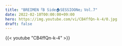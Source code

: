 ```yaml
---
title: "BREIMEN「B Side🏠SESSIOONe」Vol.7"
date: 2022-02-10T00:00:00+09:00
hero: https://img.youtube.com/vi/CB4ffQn-k-4/0.jpg
draft: false
---
```


{{< youtube "CB4ffQn-k-4" >}}
